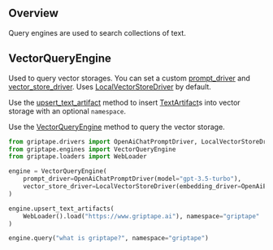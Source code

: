 ## Overview
Query engines are used to search collections of text.

## VectorQueryEngine

Used to query vector storages. You can set a custom [prompt_driver](../../reference/griptape/engines/query/vector_query_engine.md#griptape.engines.query.vector_query_engine.VectorQueryEngine.prompt_driver.md) and [vector_store_driver](../../reference/griptape/engines/query/vector_query_engine.md#griptape.engines.query.vector_query_engine.VectorQueryEngine.vector_store_driver.md). Uses [LocalVectorStoreDriver](../../reference/griptape/drivers/vector/local_vector_store_driver.md) by default.

Use the [upsert_text_artifact](../../reference/griptape/engines/query/vector_query_engine.md#griptape.engines.query.vector_query_engine.VectorQueryEngine.upsert_text_artifact.md) method to insert [TextArtifact](../../reference/griptape/artifacts/text_artifact.md)s into vector storage with an optional `namespace`.

Use the [VectorQueryEngine](../../reference/griptape/engines/query/vector_query_engine.md#griptape.engines.query.vector_query_engine.VectorQueryEngine.query.md) method to query the vector storage.

```python
from griptape.drivers import OpenAiChatPromptDriver, LocalVectorStoreDriver, OpenAiEmbeddingDriver
from griptape.engines import VectorQueryEngine
from griptape.loaders import WebLoader

engine = VectorQueryEngine(
    prompt_driver=OpenAiChatPromptDriver(model="gpt-3.5-turbo"),
    vector_store_driver=LocalVectorStoreDriver(embedding_driver=OpenAiEmbeddingDriver())
)

engine.upsert_text_artifacts(
    WebLoader().load("https://www.griptape.ai"), namespace="griptape"
)

engine.query("what is griptape?", namespace="griptape")
```

